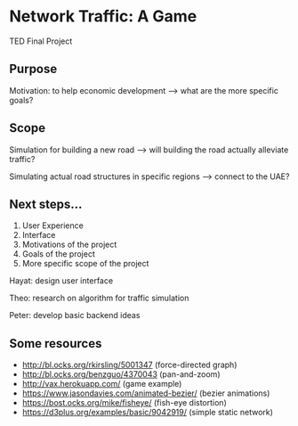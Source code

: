 # Network Traffic: A Game
TED Final Project

## Purpose
Motivation: to help economic development --> what are the more specific goals?

## Scope
Simulation for building a new road --> will building the road actually alleviate traffic?

Simulating actual road structures in specific regions --> connect to the UAE?

## Next steps...
1. User Experience
2. Interface
3. Motivations of the project
4. Goals of the project
5. More specific scope of the project

Hayat: design user interface

Theo: research on algorithm for traffic simulation

Peter: develop basic backend ideas

## Some resources
* http://bl.ocks.org/rkirsling/5001347 (force-directed graph)
* http://bl.ocks.org/benzguo/4370043 (pan-and-zoom)
* http://vax.herokuapp.com/ (game example)
* https://www.jasondavies.com/animated-bezier/ (bezier animations)
* https://bost.ocks.org/mike/fisheye/ (fish-eye distortion)
* https://d3plus.org/examples/basic/9042919/ (simple static network)